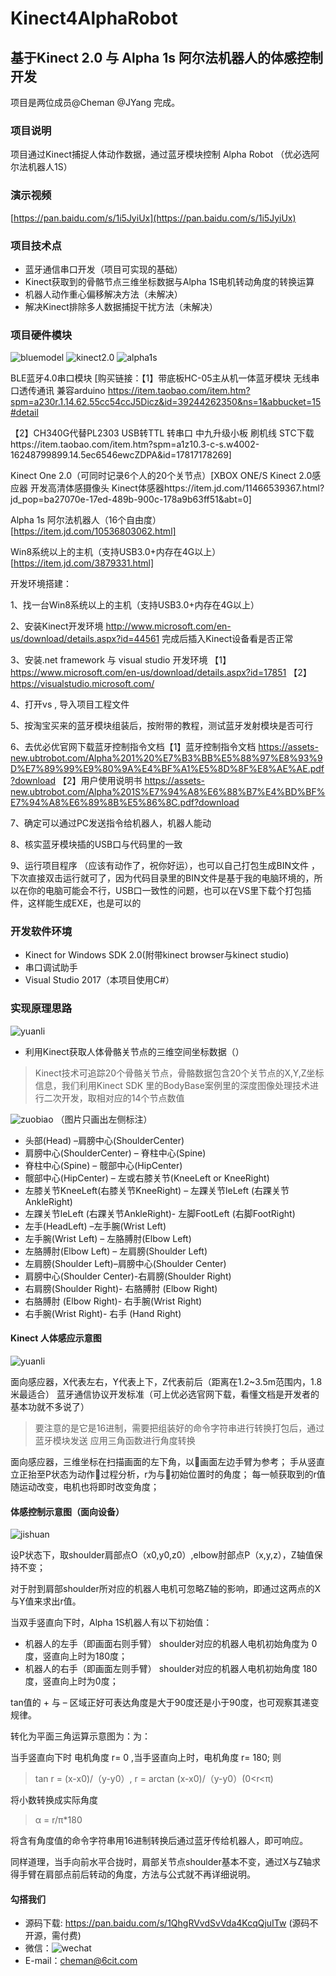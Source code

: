 
# Kinect4AlphaRobot
## 基于Kinect 2.0 与 Alpha 1s 阿尔法机器人的体感控制开发

项目是两位成员@Cheman @JYang 完成。

### 项目说明
项目通过Kinect捕捉人体动作数据，通过蓝牙模块控制 Alpha Robot （优必选阿尔法机器人1S）

### 演示视频
[https://pan.baidu.com/s/1i5JyiUx](https://pan.baidu.com/s/1i5JyiUx)

### 项目技术点
* 蓝牙通信串口开发（项目可实现的基础）
* Kinect获取到的骨骼节点三维坐标数据与Alpha 1S电机转动角度的转换运算
* 机器人动作重心偏移解决方法（未解决）
* 解决Kinect排除多人数据捕捉干扰方法（未解决）

### 项目硬件模块
![bluemodel](https://raw.githubusercontent.com/sixcit/Kinect4AlphaRobot/master/readme-img/220645xhyws3tsjj3g5jw1.jpg)
![kinect2.0](https://raw.githubusercontent.com/sixcit/Kinect4AlphaRobot/master/readme-img/220645of84nu2lf522f2fs.jpg)
![alpha1s](https://raw.githubusercontent.com/sixcit/Kinect4AlphaRobot/master/readme-img/220646aisiujmhc7u2e3lc.jpg)

BLE蓝牙4.0串口模块 [购买链接：【1】带底板HC-05主从机一体蓝牙模块 无线串口透传通讯 兼容arduino https://item.taobao.com/item.htm?spm=a230r.1.14.62.55cc54ccJ5Dicz&id=39244262350&ns=1&abbucket=15#detail

【2】CH340G代替PL2303 USB转TTL 转串口 中九升级小板 刷机线 STC下载https://item.taobao.com/item.htm?spm=a1z10.3-c-s.w4002-16248799899.14.5ec6546ewcZDPA&id=17817178269]



Kinect One 2.0（可同时记录6个人的20个关节点）[XBOX ONE/S Kinect 2.0感应器 开发高清体感摄像头 Kinect体感器https://item.jd.com/11466539367.html?jd_pop=ba27070e-17ed-489b-900c-178a9b63ff51&abt=0]



Alpha 1s 阿尔法机器人（16个自由度）[https://item.jd.com/10536803062.html]



Win8系统以上的主机（支持USB3.0+内存在4G以上）[https://item.jd.com/3879331.html]



开发环境搭建：

1、找一台Win8系统以上的主机（支持USB3.0+内存在4G以上）

2、安装Kinect开发环境 http://www.microsoft.com/en-us/download/details.aspx?id=44561 完成后插入Kinect设备看是否正常 

3、安装.net framework 与  visual studio 开发环境  【1】https://www.microsoft.com/en-us/download/details.aspx?id=17851 【2】  https://visualstudio.microsoft.com/ 

4、打开vs ,  导入项目工程文件

5、按淘宝买来的蓝牙模块组装后，按附带的教程，测试蓝牙发射模块是否可行

6、去优必优官网下载蓝牙控制指令文档【1】蓝牙控制指令文档 https://assets-new.ubtrobot.com/Alpha%201%20%E7%B3%BB%E5%88%97%E8%93%9D%E7%89%99%E9%80%9A%E4%BF%A1%E5%8D%8F%E8%AE%AE.pdf?download 【2】用户使用说明书 https://assets-new.ubtrobot.com/Alpha%201S%E7%94%A8%E6%88%B7%E4%BD%BF%E7%94%A8%E6%89%8B%E5%86%8C.pdf?download



7、确定可以通过PC发送指令给机器人，机器人能动

8、核实蓝牙模块插的USB口与代码里的一致

9、运行项目程序 （应该有动作了，祝你好运），也可以自己打包生成BIN文件  ，下次直接双击运行就可了，因为代码目录里的BIN文件是基于我的电脑环境的，所以在你的电脑可能会不行，USB口一致性的问题，也可以在VS里下载个打包插件，这样能生成EXE，也是可以的

### 开发软件环境
* Kinect for Windows  SDK  2.0(附带kinect browser与kinect studio)
* 串口调试助手
* Visual Studio 2017（本项目使用C#）

### 实现原理思路
![yuanli](https://raw.githubusercontent.com/sixcit/Kinect4AlphaRobot/master/readme-img/220646w805w0z9tnujzndj.png)

* 利用Kinect获取人体骨骼关节点的三维空间坐标数据（）

> Kinect技术可追踪20个骨骼关节点，骨骼数据包含20个关节点的X,Y,Z坐标信息，我们利用Kinect SDK 里的BodyBase案例里的深度图像处理技术进行二次开发，取相对应的14个节点数值

![zuobiao](https://raw.githubusercontent.com/sixcit/Kinect4AlphaRobot/master/readme-img/220907drmmj6tgy6ygtr9g.png)
（图片只画出左侧标注）

*  头部(Head) –肩膀中心(ShoulderCenter)
* 肩膀中心(ShoulderCenter) – 脊柱中心(Spine)
*  脊柱中心(Spine) – 髋部中心(HipCenter)
*  髋部中心(HipCenter) – 左或右膝关节(KneeLeft or KneeRight)
* 左膝关节KneeLeft(右膝关节KneeRight) – 左踝关节leLeft (右踝关节AnkleRight)
* 左踝关节leLeft (右踝关节AnkleRight)- 左脚FootLeft (右脚FootRight)
* 左手(HeadLeft) –左手腕(Wrist Left)
*  左手腕(Wrist Left) – 左胳膊肘(Elbow Left)
* 左胳膊肘(Elbow Left) – 左肩膀(Shoulder Left)
* 左肩膀(Shoulder Left)–肩膀中心(Shoulder Center)
* 肩膀中心(Shoulder Center)-右肩膀(Shoulder Right)
* 右肩膀(Shoulder Right)- 右胳膊肘 (Elbow Right)
* 右胳膊肘 (Elbow Right)- 右手腕(Wrist Right)
* 右手腕(Wrist Right)- 右手 (Hand Right)

#### Kinect 人体感应示意图
![yuanli](https://raw.githubusercontent.com/sixcit/Kinect4AlphaRobot/master/readme-img/220646vdm7sky2na3a3du3.jpg)

面向感应器，X代表左右，Y代表上下，Z代表前后（距离在1.2~3.5m范围内，1.8米最适合）
蓝牙通信协议开发标准（可上优必选官网下载，看懂文档是开发者的基本功就不多说了）

> 要注意的是它是16进制，需要把组装好的命令字符串进行转换打包后，通过蓝牙模块发送
应用三角函数进行角度转换

面向感应器，三维坐标在扫描画面的左下角，以画面左边手臂为参考；
手从竖直立正抬至P状态为动作过程分析，r为与初始位置时的角度；
每一帧获取到的r值随运动改变，电机也将即时改变角度；



#### 体感控制示意图（面向设备）

![jishuan](https://raw.githubusercontent.com/sixcit/Kinect4AlphaRobot/master/readme-img/220646iz4fz300105fpf7s.jpg)

设P状态下，取shoulder肩部点O（x0,y0,z0）,elbow肘部点P（x,y,z），Z轴值保持不变；

对于肘到肩部shoulder所对应的机器人电机可忽略Z轴的影响，即通过这两点的X与Y值来求出r值。

当双手竖直向下时，Alpha 1S机器人有以下初始值：

* 机器人的左手（即画面右则手臂） shoulder对应的机器人电机初始角度为 0 度，竖直向上时为180度；
* 机器人的右手（即画面左则手臂） shoulder对应的机器人电机初始角度 180 度，竖直向上时为0度；

tan值的 + 与 –  区域正好可表达角度是大于90度还是小于90度，也可观察其递变规律。

转化为平面三角运算示意图为：为：



当手竖直向下时 电机角度 r= 0 ,当手竖直向上时，电机角度 r= 180; 则  
> tan r = (x-x0)/（y-y0）,  r = arctan (x-x0)/（y-y0）(0<r<π)

将小数转换成实际角度  
> α = r/π*180


将含有角度值的命令字符串用16进制转换后通过蓝牙传给机器人，即可响应。

同样道理，当手向前水平合拢时，肩部关节点shoulder基本不变，通过X与Z轴求得手臂在肩部点前后转动的角度，方法与公式就不再详细说明。

#### 勾搭我们
* 源码下载: https://pan.baidu.com/s/1QhgRVvdSvVda4KcqQjuITw (源码不开源，需付费)
* 微信：![wechat](https://raw.githubusercontent.com/liuchaowen/Kinect4AlphaRobot/master/readme-img/WechatIMG89_meitu_1.jpg)
* E-mail：cheman@6cit.com


